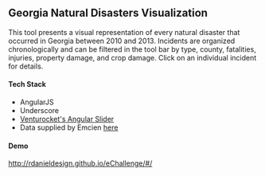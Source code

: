 ## Georgia Natural Disasters Visualization

This tool presents a visual representation of every natural disaster that occurred in Georgia between 2010 and 2013. Incidents are organized chronologically and can be filtered in the tool bar by type, county, fatalities, injuries, property damage, and crop damage. Click on an individual incident for details.

#### Tech Stack

* AngularJS
* Underscore
* [Venturocket's Angular Slider](https://github.com/Venturocket/angular-slider)
* Data supplied by Emcien [here](https://github.com/emcien/jobs/blob/master/disasters.csv)

#### Demo

http://rdanieldesign.github.io/eChallenge/#/

